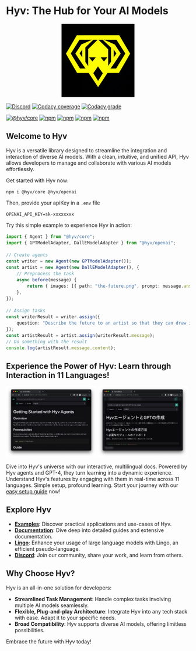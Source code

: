 # Hyv: The Hub for Your AI Models

<p align="center"><img src="assets/logo.png" alt="Hyv logo" width="200"/></p>

[![Discord](https://img.shields.io/discord/1091306623819059300?color=7289da&label=Discord&logo=discord&logoColor=fff&style=for-the-badge)](https://discord.com/invite/m3TBB9XEkb)
[![Codacy coverage](https://img.shields.io/codacy/coverage/e05334c7895344319e321c6d7bee2cf9?logo=jest&style=for-the-badge)](https://app.codacy.com/gh/failfa-st/hyv/dashboard?branch=main)
[![Codacy grade](https://img.shields.io/codacy/grade/e05334c7895344319e321c6d7bee2cf9?logo=codacy&style=for-the-badge)](https://app.codacy.com/gh/failfa-st/hyv/dashboard?branch=main)

[![@hyv/core](https://img.shields.io/npm/v/@hyv/core?style=for-the-badge&label=@hyv/core)](https://www.npmjs.com/package/@hyv/core)
[![npm](https://img.shields.io/npm/v/@hyv/utils?style=for-the-badge&label=@hyv/utils)](https://www.npmjs.com/package/@hyv/utils)
[![npm](https://img.shields.io/npm/v/@hyv/openai?style=for-the-badge&label=@hyv/openai)](https://www.npmjs.com/package/@hyv/openai)
[![npm](https://img.shields.io/npm/v/@hyv/store?style=for-the-badge&label=@hyv/store)](https://www.npmjs.com/package/@hyv/store)
[![npm](https://img.shields.io/npm/v/@hyv/stable-diffusion?style=for-the-badge&label=@hyv/stable-diffusion)](https://www.npmjs.com/package/@hyv/stable-diffusion)

## Welcome to Hyv

Hyv is a versatile library designed to streamline the integration and interaction of diverse AI
models. With a clean, intuitive, and unified API, Hyv allows developers to manage and collaborate
with various AI models effortlessly.

Get started with Hyv now:

```shell
npm i @hyv/core @hyv/openai
```

Then, provide your apiKey in a `.env` file

```shell
OPENAI_API_KEY=sk-xxxxxxxx
```

Try this simple example to experience Hyv in action:

```ts
import { Agent } from "@hyv/core";
import { GPTModelAdapter, DallEModelAdapter } from "@hyv/openai";

// Create agents
const writer = new Agent(new GPTModelAdapter());
const artist = new Agent(new DallEModelAdapter(), {
    // Preprocess the task
    async before(message) {
        return { images: [{ path: "the-future.png", prompt: message.answer }] };
    },
});

// Assign tasks
const writerResult = writer.assign({
    question: "Describe the future to an artist so that they can draw it",
});
const artistResult = artist.assign(writerResult.message);
// Do something with the result
console.log(artistResult.message.content);
```

## Experience the Power of Hyv: Learn through Interaction in 11 Languages!

<img src="assets/hyv-docs-01.png" alt="docs screenshot of a guide" width="49%"/>
<img src="assets/hyv-docs-02.png" alt="docs screenshot of a guide" width="49%"/>

Dive into Hyv's universe with our interactive, multilingual docs. Powered by Hyv agents and GPT-4,
they turn learning into a dynamic experience. Understand Hyv's features by engaging with them in
real-time across 11 languages. Simple setup, profound learning. Start your journey with our
[easy setup guide](RUNNING_DOCS_LOCALLY.md) now!

## Explore Hyv

-   **[Examples](examples)**: Discover practical applications and use-cases of Hyv.
-   **[Documentation](pages)**: Dive deep into detailed guides and extensive documentation.
-   **[Lingo](https://github.com/failfa-st/lingo/)**: Enhance your usage of large language models
    with Lingo, an efficient pseudo-language.
-   **[Discord](https://discord.com/invite/m3TBB9XEkb)**: Join our community, share your work, and
    learn from others.

## Why Choose Hyv?

Hyv is an all-in-one solution for developers:

-   **Streamlined Task Management**: Handle complex tasks involving multiple AI models seamlessly.
-   **Flexible, Plug-and-play Architecture**: Integrate Hyv into any tech stack with ease. Adapt it
    to your specific needs.
-   **Broad Compatibility**: Hyv supports diverse AI models, offering limitless possibilities.

Embrace the future with Hyv today!
